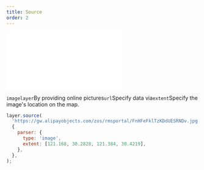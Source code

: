```yaml
---
title: Source
order: 2
---
```


<embed src="@/docs/api/common/style.md"></embed>

`imagelayer`By providing online pictures`url`Specify data via`extent`Specify the image's location on the map.

```js
layer.source(
  'https://gw.alipayobjects.com/zos/rmsportal/FnHFeFklTzKDdUESRNDv.jpg',
  {
    parser: {
      type: 'image',
      extent: [121.168, 30.2828, 121.384, 30.4219],
    },
  },
);
```
